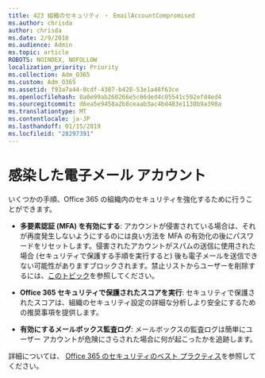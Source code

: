 ```yaml
---
title: 423 組織のセキュリティ ・ EmailAccountCompromised
ms.author: chrisda
author: chrisda
ms.date: 2/9/2018
ms.audience: Admin
ms.topic: article
ROBOTS: NOINDEX, NOFOLLOW
localization_priority: Priority
ms.collection: Adm_O365
ms.custom: Adm_O365
ms.assetid: f93a7a44-0cdf-4387-b428-53e1a48f63ce
ms.openlocfilehash: 8a0e99ab260266e5c66ded4c05541c592efd4ed4
ms.sourcegitcommit: d6ea5e9458a2b8ceaab3ac4bd483e1130b9a398a
ms.translationtype: MT
ms.contentlocale: ja-JP
ms.lasthandoff: 01/15/2019
ms.locfileid: "28297391"
---
```

# <a name="compromised-email-accounts"></a>感染した電子メール アカウント

いくつかの手順、Office 365 の組織内のセキュリティを強化するために行うことができます。
  
- **多要素認証 (MFA) を有効にする**: アカウントが侵害されている場合は、それが再度発生しないようにするのには良い方法を MFA の有効化の後にパスワードをリセットします。侵害されたアカウントがスパムの送信に使用された場合 (セキュリティで保護する手順を実行すると) 後も電子メールを送信できない可能性がありますブロックされます。禁止リストからユーザーを削除するには、[このトピック](https://technet.microsoft.com/library/ms.exch.eac.actioncenter.aspx)を参照してください。
    
- **Office 365 セキュリティで保護されたスコアを実行**: セキュリティで保護されたスコアは、組織のセキュリティ設定の詳細な分析しより安全にするための推奨事項を提供します。
    
- **有効にするメールボックス監査ログ**: メールボックスの監査ログは簡単にユーザー アカウントが危険にさらされた場合に何が起こったかを追跡します。
    
詳細については、 [Office 365 のセキュリティのベスト プラクティス](https://support.office.com/article/9295e396-e53d-49b9-ae9b-0b5828cdedc3.aspx)を参照してください。
  

